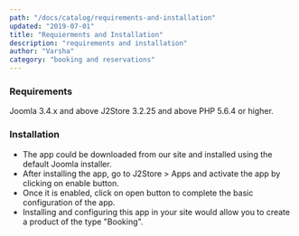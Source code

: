 ```yaml
---
path: "/docs/catalog/requirements-and-installation"
updated: "2019-07-01"
title: "Requierments and Installation"
description: "requirements and installation"
author: "Varsha"
category: "booking and reservations"
---
```


### Requirements

Joomla 3.4.x and above
J2Store 3.2.25 and above
PHP 5.6.4 or higher.

### Installation

* The app could be downloaded from our site and installed using the default Joomla installer.
* After installing the app, go to J2Store > Apps and activate the app by clicking on enable button.
* Once it is enabled, click on open button to complete the basic configuration of the app.
* Installing and configuring this app in your site would allow you to create a product of the type "Booking".
